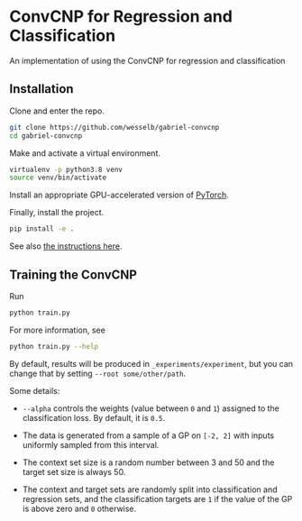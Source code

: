 # ConvCNP for Regression and Classification

An implementation of using the ConvCNP for regression and classification

## Installation

Clone and enter the repo.

```bash
git clone https://github.com/wesselb/gabriel-convcnp
cd gabriel-convcnp
```

Make and activate a virtual environment.

```bash
virtualenv -p python3.8 venv
source venv/bin/activate
```

Install an appropriate GPU-accelerated version of [PyTorch](https://pytorch.org/).

Finally, install the project.


```bash
pip install -e .
```

See also [the instructions here](https://gist.github.com/wesselb/4b44bf87f3789425f96e26c4308d0adc).

## Training the ConvCNP

Run

```bash
python train.py
```

For more information, see

```bash
python train.py --help
```

By default, results will be produced in `_experiments/experiment`, but you can change that by setting `--root some/other/path`.

Some details:

* `--alpha` controls the weights (value between `0` and `1`) assigned to the classification loss. By default, it is `0.5`.

*
    The data is generated from a sample of a GP on `[-2, 2]` with inputs uniformly sampled from this interval.

*
    The context set size is a random number between 3 and 50 and the target set size is always 50.
    
*
    The context and target sets are randomly split into classification and regression sets, and the classification targets are `1` if the value of the GP is above zero and `0` otherwise.

